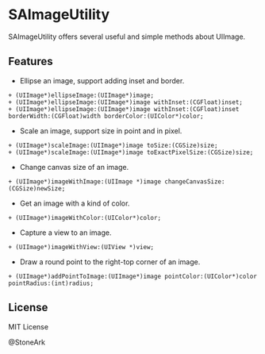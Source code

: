 # SAImageUtility

SAImageUtility offers several useful and simple methods about UIImage.

## Features

- Ellipse an image, support adding inset and border.

```
+ (UIImage*)ellipseImage:(UIImage*)image;
+ (UIImage*)ellipseImage:(UIImage*)image withInset:(CGFloat)inset;
+ (UIImage*)ellipseImage:(UIImage*)image withInset:(CGFloat)inset borderWidth:(CGFloat)width borderColor:(UIColor*)color;
```

- Scale an image, support size in point and in pixel.

```
+ (UIImage*)scaleImage:(UIImage*)image toSize:(CGSize)size;
+ (UIImage*)scaleImage:(UIImage*)image toExactPixelSize:(CGSize)size;
```

- Change canvas size of an image.

```
+ (UIImage*)imageWithImage:(UIImage *)image changeCanvasSize:(CGSize)newSize;
```

- Get an image with a kind of color.

```
+ (UIImage*)imageWithColor:(UIColor*)color;
```

- Capture a view to an image.

```
+ (UIImage*)imageWithView:(UIView *)view;
```

- Draw a round point to the right-top corner of an image.

```
+ (UIImage*)addPointToImage:(UIImage*)image pointColor:(UIColor*)color pointRadius:(int)radius;
```

## License

MIT License

@StoneArk